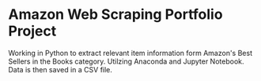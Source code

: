 # Amazon Web Scraping Portfolio Project
Working in Python to extract relevant item information form Amazon's Best Sellers in the Books category. Utilzing Anaconda and Jupyter Notebook. Data is then saved in a CSV file.


